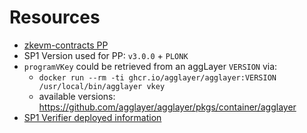 # Resources
- [zkevm-contracts PP](https://github.com/0xPolygonHermez/zkevm-contracts/releases/tag/v9.0.0-rc.3-pp)
- SP1 Version used for PP: `v3.0.0` + `PLONK`
- `programVKey` could be retrieved from an aggLayer `VERSION` via:
    - `docker run --rm -ti ghcr.io/agglayer/agglayer:VERSION /usr/local/bin/agglayer vkey`
    - available versions: https://github.com/agglayer/agglayer/pkgs/container/agglayer
- [SP1 Verifier deployed information](https://github.com/succinctlabs/sp1-contracts/tree/main/contracts/deployments)